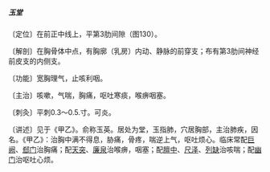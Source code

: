 ##### 玉堂

〔定位〕在前正中线上，平第3肋间隙（图130）。

〔解剖〕在胸骨体中点，有胸廓（乳房）内动、静脉的前穿支；布有第3肋间神经前皮支的内侧支。

〔功能〕宽胸理气，止咳利咽。

〔主治〕咳嗽，气喘，胸痛，呕吐寒痰，喉痹咽塞。

〔刺灸〕平刺0.3〜0.5.寸。可炎。

〔讲述〕见于《甲乙》。俞称玉英。居处为堂，玉指肺，穴居胸部，主治肺疾，因名。《甲乙》：治胸中满不得息，胁痛，骨疼，喘逆上气，呕吐烦心。临床常配[巨阙](https://www.gmzyjc.com/read/zjs/zjs3.2.1-0.1.1.3.13.md)、[郄门](https://www.gmzyjc.com/read/zjs/zjs3.1.9-12-0.0.1.3.4.md)治胸痛；配[天突](https://www.gmzyjc.com/read/zjs/zjs3.2.1-0.1.1.3.20.1.md)、[廉泉](https://www.gmzyjc.com/read/zjs/zjs3.2.1-0.1.1.3.21.md)治喉痹，咽塞；配[膻中](https://www.gmzyjc.com/read/zjs/zjs3.2.1-0.1.1.3.16.md)、[尺泽](https://www.gmzyjc.com/read/zjs/zjs3.1.1-3-0.1.1.3.5.md)、[列缺](https://www.gmzyjc.com/read/zjs/zjs3.1.1-3-0.1.1.3.7.md)治咳喘；配[幽门](https://www.gmzyjc.com/read/zjs/zjs3.1.7-8-0.0.2.3.21.md)治呕吐心烦。
